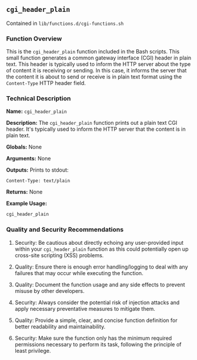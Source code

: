 ## `cgi_header_plain`

Contained in `lib/functions.d/cgi-functions.sh`

### Function Overview

This is the `cgi_header_plain` function included in the Bash scripts. This small function generates a common gateway interface (CGI) header in plain text. This header is typically used to inform the HTTP server about the type of content it is receiving or sending. In this case, it informs the server that the content it is about to send or receive is in plain text format using the `Content-Type` HTTP header field. 

### Technical Description

**Name:** 
`cgi_header_plain`

**Description:** 
The `cgi_header_plain` function prints out a plain text CGI header. It's typically used to inform the HTTP server that the content is in plain text.

**Globals:** 
None 

**Arguments:** 
None 

**Outputs:** 
Prints to stdout:
```
Content-Type: text/plain
```

**Returns:** 
None 

**Example Usage:** 
```bash
cgi_header_plain
```

### Quality and Security Recommendations

1. Security: Be cautious about directly echoing any user-provided input within your `cgi_header_plain` function as this could potentially open up cross-site scripting (XSS) problems.

2. Quality: Ensure there is enough error handling/logging to deal with any failures that may occur while executing the function.

3. Quality: Document the function usage and any side effects to prevent misuse by other developers.

4. Security: Always consider the potential risk of injection attacks and apply necessary preventative measures to mitigate them.

5. Quality: Provide a simple, clear, and concise function definition for better readability and maintainability. 

6. Security: Make sure the function only has the minimum required permissions necessary to perform its task, following the principle of least privilege.

